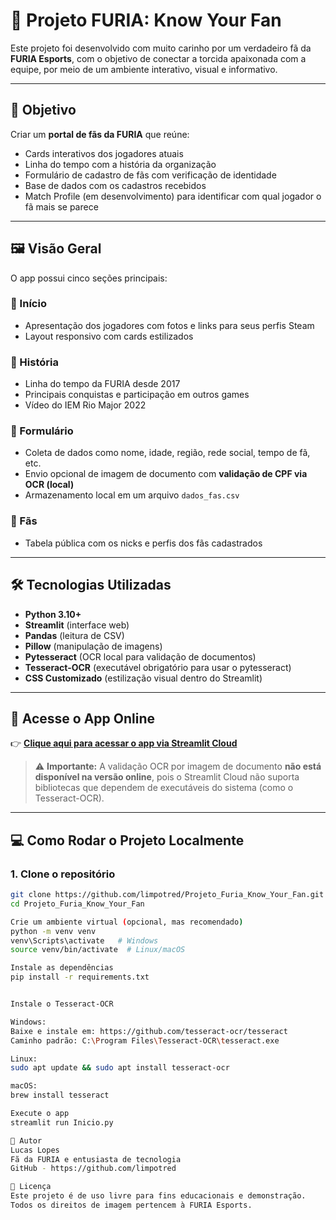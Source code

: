 # 🐾 Projeto FURIA: Know Your Fan

Este projeto foi desenvolvido com muito carinho por um verdadeiro fã da **FURIA Esports**, com o objetivo de conectar a torcida apaixonada com a equipe, por meio de um ambiente interativo, visual e informativo.

---

## 🎯 Objetivo

Criar um **portal de fãs da FURIA** que reúne:
- Cards interativos dos jogadores atuais  
- Linha do tempo com a história da organização  
- Formulário de cadastro de fãs com verificação de identidade  
- Base de dados com os cadastros recebidos  
- Match Profile (em desenvolvimento) para identificar com qual jogador o fã mais se parece  

---

## 🖼️ Visão Geral

O app possui cinco seções principais:

### 🔸 Início
- Apresentação dos jogadores com fotos e links para seus perfis Steam  
- Layout responsivo com cards estilizados  

### 🔸 História
- Linha do tempo da FURIA desde 2017  
- Principais conquistas e participação em outros games  
- Vídeo do IEM Rio Major 2022  

### 🔸 Formulário
- Coleta de dados como nome, idade, região, rede social, tempo de fã, etc.  
- Envio opcional de imagem de documento com **validação de CPF via OCR (local)**  
- Armazenamento local em um arquivo `dados_fas.csv`  

### 🔸 Fãs
- Tabela pública com os nicks e perfis dos fãs cadastrados  

---

## 🛠️ Tecnologias Utilizadas

- **Python 3.10+**
- **Streamlit** (interface web)
- **Pandas** (leitura de CSV)
- **Pillow** (manipulação de imagens)
- **Pytesseract** (OCR local para validação de documentos)
- **Tesseract-OCR** (executável obrigatório para usar o pytesseract)
- **CSS Customizado** (estilização visual dentro do Streamlit)

---

## 🚀 Acesse o App Online

👉 **[Clique aqui para acessar o app via Streamlit Cloud](https://projetofurialucaslopes-ly5gih7zknpv5djofe6n4u.streamlit.app/)**

> ⚠️ **Importante:** A validação OCR por imagem de documento **não está disponível na versão online**, pois o Streamlit Cloud não suporta bibliotecas que dependem de executáveis do sistema (como o Tesseract-OCR).

---

## 💻 Como Rodar o Projeto Localmente

### 1. Clone o repositório

```bash
git clone https://github.com/limpotred/Projeto_Furia_Know_Your_Fan.git
cd Projeto_Furia_Know_Your_Fan

Crie um ambiente virtual (opcional, mas recomendado)
python -m venv venv
venv\Scripts\activate   # Windows
source venv/bin/activate  # Linux/macOS

Instale as dependências
pip install -r requirements.txt


Instale o Tesseract-OCR

Windows:
Baixe e instale em: https://github.com/tesseract-ocr/tesseract
Caminho padrão: C:\Program Files\Tesseract-OCR\tesseract.exe

Linux:
sudo apt update && sudo apt install tesseract-ocr

macOS:
brew install tesseract

Execute o app
streamlit run Inicio.py

🧠 Autor
Lucas Lopes
Fã da FURIA e entusiasta de tecnologia
GitHub - https://github.com/limpotred

📌 Licença
Este projeto é de uso livre para fins educacionais e demonstração.
Todos os direitos de imagem pertencem à FURIA Esports.
